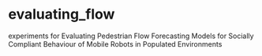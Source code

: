 # evaluating_flow
experiments for Evaluating Pedestrian Flow Forecasting Models for Socially Compliant Behaviour of Mobile Robots in Populated Environments
